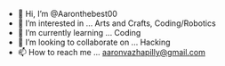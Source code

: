- 👋 Hi, I’m @Aaronthebest00
- 👀 I’m interested in ... Arts and Crafts, Coding/Robotics
- 🌱 I’m currently learning ... Coding
- 💞️ I’m looking to collaborate on ... Hacking
- 📫 How to reach me ... aaronvazhapilly@gmail.com

<!---
Aaronthebest00/Aaronthebest00 is a ✨ special ✨ repository because its `README.md` (this file) appears on your GitHub profile.
You can click the Preview link to take a look at your changes.
--->
